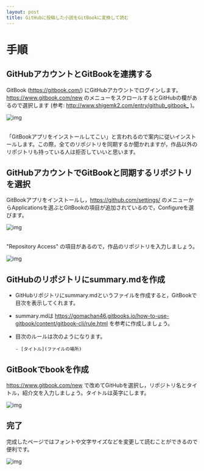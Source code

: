 ```yaml
---
layout: post
title: GitHubに投稿した小説をGitBookに変換して読む
---
```


# 手順

## GitHubアカウントとGitBookを連携する

GitBook (<https://gitbook.com/>) にGitHubアカウントでログインします。<https://www.gitbook.com/new> のメニューをスクロールするとGitHubの欄があるので選択します (参考: <http://www.shigemk2.com/entry/github_gitbook_> )。

![img](01.png)

<br>
「GitBookアプリをインストールしてこい」と言われるので案内に従いインストールします。この際，全てのリポジトリを同期するか聞かれますが，作品以外のリポジトリも持っている人は拒否していいと思います。

## GitHubアカウントでGitBookと同期するリポジトリを選択

GitBookアプリをインストールし，<https://github.com/settings/> のメニューからApplicationsを選ぶとGitBookの項目が追加されているので，Configureを選びます。

![img](02.png)

<br>
"Repository Access" の項目があるので，作品のリポジトリを入力しましょう。

![img](03.png)

## GitHubのリポジトリにsummary.mdを作成

-   GitHubリポジトリにsummary.mdというファイルを作成すると，GitBookで目次を表示してくれます。
-   summary.mdは <https://gomachan46.gitbooks.io/how-to-use-gitbook/content/gitbook-cli/rule.html> を参考に作成しましょう。
-   目次のルールは次のようになります。
    
        - [タイトル](ファイルの場所)

## GitBookでbookを作成

<https://www.gitbook.com/new> で改めてGitHubを選択し，リポジトリ名とタイトル，紹介文を入力しましょう。タイトルは英字にします。

![img](04.png)

## 完了

完成したページではフォントや文字サイズなどを変更して読むことができるので便利です。

![img](05.png)